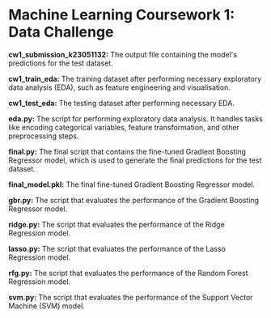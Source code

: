 # Machine Learning Coursework 1: Data Challenge

**cw1_submission_k23051132:** The output file containing the model's predictions for the test dataset.

**cw1_train_eda:** The training dataset after performing necessary exploratory data analysis (EDA), such as feature engineering and visualisation.

**cw1_test_eda:** The testing dataset after performing necessary EDA.

**eda.py:** The script for performing exploratory data analysis. It handles tasks like encoding categorical variables, feature transformation, and other preprocessing steps.

**final.py:** The final script that contains the fine-tuned Gradient Boosting Regressor model, which is used to generate the final predictions for the test dataset.

**final_model.pkl:** The final fine-tuned Gradient Boosting Regressor model.

**gbr.py:** The script that evaluates the performance of the Gradient Boosting Regressor model.

**ridge.py:** The script that evaluates the performance of the Ridge Regression model.

**lasso.py:** The script that evaluates the performance of the Lasso Regression model.

**rfg.py:** The script that evaluates the performance of the Random Forest Regression model.

**svm.py:** The script that evaluates the performance of the Support Vector Machine (SVM) model.
